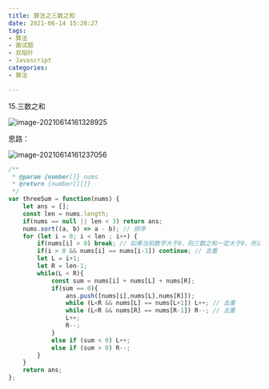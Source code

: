 ```yaml
---
title: 算法之三数之和
date: 2021-06-14 15:28:27
tags:
- 算法
- 面试题
- 双指针
- Javascript
categories:
- 算法

---
```


15.三数之和

![image-20210614161328925](D:\Blogs\NollieLeo.github.io\source\_posts\算法之三数之和\image-20210614161328925.png)

思路：

![image-20210614161237056](D:\Blogs\NollieLeo.github.io\source\_posts\算法之三数之和\image-20210614161237056.png)



```js
/**
 * @param {number[]} nums
 * @return {number[][]}
 */
var threeSum = function(nums) {
    let ans = [];
    const len = nums.length;
    if(nums == null || len < 3) return ans;
    nums.sort((a, b) => a - b); // 排序
    for (let i = 0; i < len ; i++) {
        if(nums[i] > 0) break; // 如果当前数字大于0，则三数之和一定大于0，所以结束循环
        if(i > 0 && nums[i] == nums[i-1]) continue; // 去重
        let L = i+1;
        let R = len-1;
        while(L < R){
            const sum = nums[i] + nums[L] + nums[R];
            if(sum == 0){
                ans.push([nums[i],nums[L],nums[R]]);
                while (L<R && nums[L] == nums[L+1]) L++; // 去重
                while (L<R && nums[R] == nums[R-1]) R--; // 去重
                L++;
                R--;
            }
            else if (sum < 0) L++;
            else if (sum > 0) R--;
        }
    }        
    return ans;
};
```



